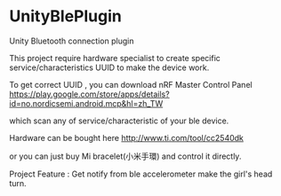 # UnityBlePlugin
Unity Bluetooth connection plugin

This project require hardware specialist to create specific 
service/characteristics UUID to make the device work.

To get correct UUID , you can download nRF Master Control Panel
https://play.google.com/store/apps/details?id=no.nordicsemi.android.mcp&hl=zh_TW

which scan any of service/characteristic of your ble device.

Hardware can be bought here
http://www.ti.com/tool/cc2540dk

or you can just buy Mi bracelet(小米手環) and control it directly.

Project Feature : 
  Get notify from ble accelerometer make the girl's head turn.
